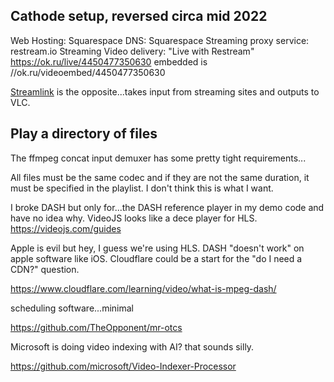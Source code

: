 ## Cathode setup, reversed circa mid 2022

Web Hosting: Squarespace
DNS: Squarespace
Streaming proxy service: restream.io
Streaming Video delivery: "Live with Restream" https://ok.ru/live/4450477350630
embedded is 
//ok.ru/videoembed/4450477350630

[Streamlink](https://github.com/streamlink/streamlink) is the opposite...takes input from streaming sites and outputs to VLC.

## Play a directory of files

The ffmpeg concat input demuxer has some pretty tight requirements...

All files must be the same codec and if they are not the same duration, it must be specified in the playlist. I don't think this is what I want.

I broke DASH but only for...the DASH reference player in my demo code and have no idea why.
VideoJS looks like a dece player for HLS.
https://videojs.com/guides

Apple is evil but hey, I guess we're using HLS. DASH "doesn't work" on apple software like iOS. Cloudflare could be a start for the "do I need a CDN?" question.

https://www.cloudflare.com/learning/video/what-is-mpeg-dash/

scheduling software...minimal

https://github.com/TheOpponent/mr-otcs

Microsoft is doing video indexing with AI? that sounds silly.

https://github.com/microsoft/Video-Indexer-Processor
